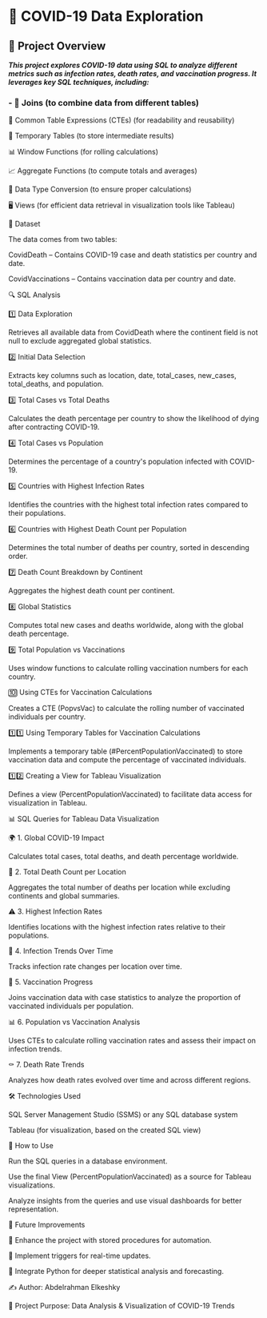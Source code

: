 # 🦠 COVID-19 Data Exploration

## 📌 Project Overview

***This project explores COVID-19 data using SQL to analyze different metrics such as infection rates, death rates, and vaccination progress. It leverages key SQL techniques, including:***

### - 🔗 Joins (to combine data from different tables)

📌 Common Table Expressions (CTEs) (for readability and reusability)

📂 Temporary Tables (to store intermediate results)

📊 Window Functions (for rolling calculations)

📈 Aggregate Functions (to compute totals and averages)

🔄 Data Type Conversion (to ensure proper calculations)

🖥️ Views (for efficient data retrieval in visualization tools like Tableau)

📑 Dataset

The data comes from two tables:

CovidDeath – Contains COVID-19 case and death statistics per country and date.

CovidVaccinations – Contains vaccination data per country and date.

🔍 SQL Analysis

1️⃣ Data Exploration

Retrieves all available data from CovidDeath where the continent field is not null to exclude aggregated global statistics.

2️⃣ Initial Data Selection

Extracts key columns such as location, date, total_cases, new_cases, total_deaths, and population.

3️⃣ Total Cases vs Total Deaths

Calculates the death percentage per country to show the likelihood of dying after contracting COVID-19.

4️⃣ Total Cases vs Population

Determines the percentage of a country's population infected with COVID-19.

5️⃣ Countries with Highest Infection Rates

Identifies the countries with the highest total infection rates compared to their populations.

6️⃣ Countries with Highest Death Count per Population

Determines the total number of deaths per country, sorted in descending order.

7️⃣ Death Count Breakdown by Continent

Aggregates the highest death count per continent.

8️⃣ Global Statistics

Computes total new cases and deaths worldwide, along with the global death percentage.

9️⃣ Total Population vs Vaccinations

Uses window functions to calculate rolling vaccination numbers for each country.

🔟 Using CTEs for Vaccination Calculations

Creates a CTE (PopvsVac) to calculate the rolling number of vaccinated individuals per country.

1️⃣1️⃣ Using Temporary Tables for Vaccination Calculations

Implements a temporary table (#PercentPopulationVaccinated) to store vaccination data and compute the percentage of vaccinated individuals.

1️⃣2️⃣ Creating a View for Tableau Visualization

Defines a view (PercentPopulationVaccinated) to facilitate data access for visualization in Tableau.

📊 SQL Queries for Tableau Data Visualization

🌍 1. Global COVID-19 Impact

Calculates total cases, total deaths, and death percentage worldwide.

📍 2. Total Death Count per Location

Aggregates the total number of deaths per location while excluding continents and global summaries.

⚠️ 3. Highest Infection Rates

Identifies locations with the highest infection rates relative to their populations.

📆 4. Infection Trends Over Time

Tracks infection rate changes per location over time.

💉 5. Vaccination Progress

Joins vaccination data with case statistics to analyze the proportion of vaccinated individuals per population.

📊 6. Population vs Vaccination Analysis

Uses CTEs to calculate rolling vaccination rates and assess their impact on infection trends.

⚰️ 7. Death Rate Trends

Analyzes how death rates evolved over time and across different regions.

🛠️ Technologies Used

SQL Server Management Studio (SSMS) or any SQL database system

Tableau (for visualization, based on the created SQL view)

📝 How to Use

Run the SQL queries in a database environment.

Use the final View (PercentPopulationVaccinated) as a source for Tableau visualizations.

Analyze insights from the queries and use visual dashboards for better representation.

🔮 Future Improvements

🚀 Enhance the project with stored procedures for automation.

🔄 Implement triggers for real-time updates.

🧠 Integrate Python for deeper statistical analysis and forecasting.

✍️ Author: Abdelrahman Elkeshky

📌 Project Purpose: Data Analysis & Visualization of COVID-19 Trends
